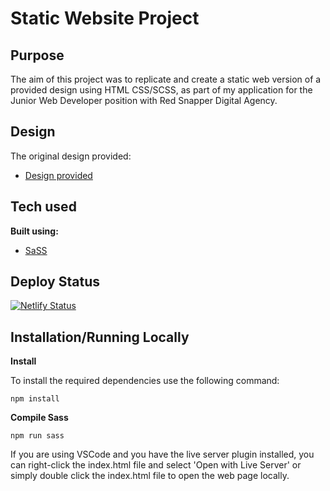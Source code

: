 # Static Website Project

## Purpose

The aim of this project was to replicate and create a static web version of a provided design using HTML CSS/SCSS, as part of my application for the Junior Web Developer position with Red Snapper Digital Agency.

## Design

The original design provided:

- [Design provided](https://static-website-build.netlify.app/Designs/RS_UI%20test.jpg)

## Tech used

<b>Built using:</b>

- [SaSS](https://sass-lang.com/)

## Deploy Status

[![Netlify Status](https://api.netlify.com/api/v1/badges/de6d8a06-afcd-4e11-bb09-743690ce14f0/deploy-status)](https://app.netlify.com/sites/static-website-build/deploys)

## Installation/Running Locally

**Install**

To install the required dependencies use the following command:

`npm install`

**Compile Sass**

`npm run sass`

If you are using VSCode and you have the live server plugin installed, you can right-click the index.html file and select 'Open with Live Server' or simply double click the index.html file to open the web page locally.
